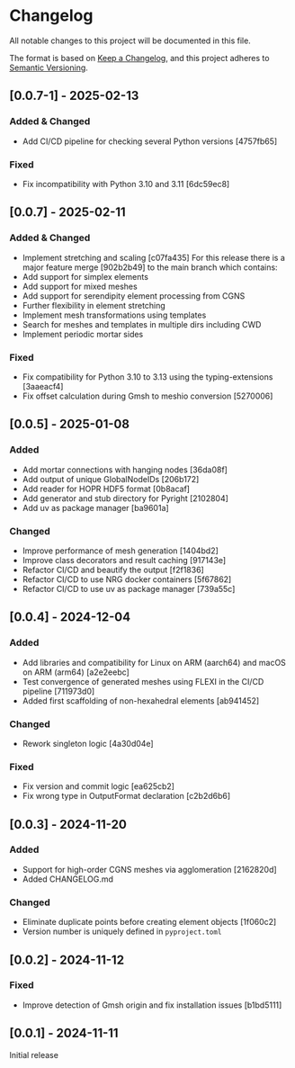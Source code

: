 # Changelog

All notable changes to this project will be documented in this file.

The format is based on [Keep a Changelog](https://keepachangelog.com/en/1.0.0/), and this project adheres to [Semantic Versioning](https://semver.org/spec/v2.0.0.html).

## [0.0.7-1] - 2025-02-13

### Added & Changed
- Add CI/CD pipeline for checking several Python versions [4757fb65]

### Fixed
- Fix incompatibility with Python 3.10 and 3.11 [6dc59ec8]

## [0.0.7] - 2025-02-11

### Added & Changed
- Implement stretching and scaling [c07fa435]
For this release there is a major feature merge [902b2b49] to the main branch which contains:
- Add support for simplex elements
- Add support for mixed meshes
- Add support for serendipity element processing from CGNS
- Further flexibility in element stretching
- Implement mesh transformations using templates
- Search for meshes and templates in multiple dirs including CWD
- Implement periodic mortar sides

### Fixed
- Fix compatibility for Python 3.10 to 3.13 using the typing-extensions [3aaeacf4]
- Fix offset calculation during Gmsh to meshio conversion [5270006]

## [0.0.5] - 2025-01-08

### Added
- Add mortar connections with hanging nodes [36da08f]
- Add output of unique GlobalNodeIDs [206b172]
- Add reader for HOPR HDF5 format [0b8acaf]
- Add generator and stub directory for Pyright [2102804]
- Add uv as package manager [ba9601a]

### Changed
- Improve performance of mesh generation [1404bd2]
- Improve class decorators and result caching [917143e]
- Refactor CI/CD and beautify the output [f2f1836]
- Refactor CI/CD to use NRG docker containers [5f67862]
- Refactor CI/CD to use uv as package manager [739a55c]

## [0.0.4] - 2024-12-04

### Added
- Add libraries and compatibility for Linux on ARM (aarch64) and macOS on ARM (arm64) [a2e2eebc]
- Test convergence of generated meshes using FLEXI in the CI/CD pipeline [711973d0]
- Added first scaffolding of non-hexahedral elements [ab941452]

### Changed
- Rework singleton logic [4a30d04e]

### Fixed
- Fix version and commit logic [ea625cb2]
- Fix wrong type in OutputFormat declaration [c2b2d6b6]

## [0.0.3] - 2024-11-20

### Added
- Support for high-order CGNS meshes via agglomeration [2162820d]
- Added CHANGELOG.md

### Changed
- Eliminate duplicate points before creating element objects [1f060c2]
- Version number is uniquely defined in `pyproject.toml`

## [0.0.2] - 2024-11-12

### Fixed
- Improve detection of Gmsh origin and fix installation issues [b1bd5111]

## [0.0.1] - 2024-11-11
Initial release
